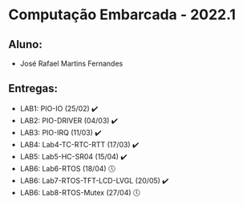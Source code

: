 # Computação Embarcada  - 2022.1

## Aluno:
* José Rafael Martins Fernandes

## Entregas:
* LAB1: PIO-IO (25/02) :heavy_check_mark: 
* LAB2: PIO-DRIVER (04/03) :heavy_check_mark: 
* LAB3: PIO-IRQ (11/03) :heavy_check_mark:
* LAB4: Lab4-TC-RTC-RTT (17/03) :heavy_check_mark:
* LAB5: Lab5-HC-SR04 (15/04) :heavy_check_mark:
* LAB6: Lab6-RTOS (18/04) :clock5: 
* LAB6: Lab7-RTOS-TFT-LCD-LVGL (20/05) :heavy_check_mark: 
* LAB6: Lab8-RTOS-Mutex (27/04) :clock5: 